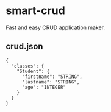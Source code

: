 # smart-crud
Fast and easy CRUD application maker.

## crud.json

```
{
  "classes": {
    "Student": {
      "firstname": "STRING",
      "lastname": "STRING",
      "age": "INTEGER"
    }
  }
}
```
